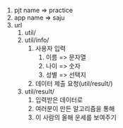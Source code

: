 
1. pjt name => practice
2. app name => saju
3. url
   1. util/
   2. util/info/
      1. 사용자 입력
         1. 이름 => 문자열
         2. 나이 => 숫자
         3. 성별 => 선택지
      2. 데이터 제출 요청(util/result/)
   3. util/result/
      1. 입력받은 데이터로
      2. 여러분이 만든 알고리즘을 통해
      3. 이 사람의 올해 운세를 보여주기
   